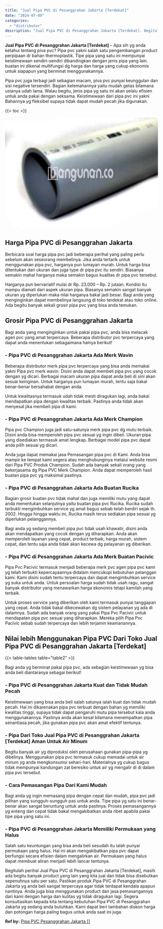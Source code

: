 ```yaml
---
title: "Jual Pipa PVC di Pesanggrahan Jakarta [Terdekat]"
date: "2024-07-09"
categories: 
  - "distributor"
description: "Jual Pipa PVC di Pesanggrahan Jakarta [Terdekat]. Begitulah perihal Jual Pipa PVC di Pesanggrahan Jakarta [Terdekat], masih ada begitu banyak product yang..."
---
```


**Jual Pipa PVC di Pesanggrahan Jakarta \[Terdekat\]** – Apa sih yg anda ketahui tentang piva pvc? Pipa pvc yakni salah satu pengembangan product perpipaan dr bahan thermoplastik. Tipe pipa yang satu ini mempunyai keistimewaan sendiri-sendiri dibandingkan dengan jenis pipa yang lain. buatan ini dikenal multifungsi dg harga dan harga yang cukup ekonomis untuk siapapun yang berminat menggunakannya.

Pipa pvc juga terbagi jadi sebagian macam, piva pvc punyai keunggulan dan sisi negative tersendiri. Bagian kelemahannya yaitu mudah getas bilamana usianya udah lama. Walau begitu, jenis pipa yg satu ini akan selalu efisien untuk anda pakai dengan seksama. Keistimewaan dari pipa pvc ini yakni Bahannya yg fleksibel supaya tidak dapat mudah pecah jika digunakan.

{{< toc >}}

![](/images/jaul-pipa-pvc-65.png)

## Harga Pipa PVC di Pesanggrahan Jakarta

Berbicara soal harga pipa pvc jadi beberapa perihal yang paling perlu sebelum akan seseorang membelinya. Jika anda tertarik untuk menggunakan pipa pvc, harganya pun lumayan murah. Untuk harga bisa ditentukan dari ukuran dan juga type dr pipa pvc itu sendiri. Biasanya semakin mahal harganya maka semakin bagus kualitas dr pipa pvc tersebut.

Harganya pun bervariatif mulai dr Rp. 23.000 – Rp. 2 jutaan. Kondisi itu mampu diamati dari aspek ukuran pipa. Biasanya semakin sangat banyak ukuran yg diperlukan maka nilai harganya bakal jadi besar. Bagi anda yang menginginkan dapat membelinya langsung di toko terdekat atau toko online. Ada begitu banyak sekali grosir pipa pvc yang bisa anda temukan.

## Grosir Pipa PVC di Pesanggrahan Jakarta

Bagi anda yang menginginkan untuk pakai pipa pvc, anda bisa melacak agen pvc yang amat terpercaya. Beberapa distributor pvc terpercaya yang dapat anda menentukan sebagaimana halnya berikut!

### \- Pipa PVC di Pesanggrahan Jakarta Ada Merk Wavin

Beberapa distributor merk pipa pvc terpercaya yang bisa anda memakai yakni Pipa pvc merk wavin. Disini anda dapat membeli pipa pvc yang cocok dengan yg dicari. Berbagai macam ukuran pipa dapat anda beli di sini akan sesuai keinginan. Untuk harganya pun lumayan murah, tentu saja bakal benar-benar bersahabat dengan anda.

Untuk kwalitasnya termasuk udah tidak mesti diragukan lagi, anda bakal mendapatkan pipa dengan kwalitas terbaik. Pastinya anda tidak akan menyesal jika membeli pipa di kami.

### \- Pipa PVC di Pesanggrahan Jakarta Ada Merk Champion

Pipa pvc Champion juga jadi satu-satunya merk pipa pvc dg mutu terbaik. Disini anda bisa memperoleh pipa pvc sesuai yg ingin dibeli. Ukuran pipa yang disediakan termasuk amat lengkap. Berbagai model pipa pvc dapat anda pilih sesuai yg dicari.

Anda juga dapat memakai jasa Pemasangan pipa pvc di Kami. Anda bisa mampir ke tempat kami segera atau menghubunginya melalui website resmi dari Pipa PVC Produk Champion. Sudah ada banyak sekali orang yang bekerjasama dg Pipa PVC Merk Champion. Anda dapat memperoleh hasil buatan pipa pvc yg maksimal pastinya.

### \- Pipa PVC di Pesanggrahan Jakarta Ada Buatan Rucika

Bagian grosir buatan pvc tidak mahal dan juga memiliki mutu yang dapat anda menentukan selanjutnya yaitu buatan pipa pvc Rucika. Rucika sudah terbukti mengimbuhkan service yg amat bagus sebab telah berdiri sejak th. 2002. Hingga hingga waktu ini, Rucika masih terus sediakan pipa sesuai yg diperlukan pelanggannya.

Bagi anda yg sedang membeli pipa pvc tidak usah khawatir, disini anda akan mendapatkan yang cocok dengan yg diharapkan. Anda akan memperoleh layanan yang cepat, product terbaik, harga murah, sistem cepat, dan tentu saja anda tidak akan kecewa dg pelayanan yg diberikan.

### \- Pipa PVC di Pesanggrahan Jakarta Ada Merk Buatan Pacivic

Pipa Pvc Pacivic termasuk menjadi beberapa merk pvc agen pipa pvc kami yg telah terbukti kepercayaannya didalam mencukupi kebutuhan pelanggan kami. Kami disini sudah tentu terpercaya dan dapat mengimbuhkan service yg suka untuk anda. Untuk persoalan harga sudah tidak usah ragu, sangat banyak distributor yang menawarkan harga ekonomis tetapi kamilah yang terbaik.

Untuk proses service yang diberikan oleh kami termasuk punyai tanggapan yang cepat. Anda tidak bakal dikecewakan dg sistem pelayanan yg ada di dalamnya. Sudah ada banyak orang yang pakai Pipa Pvc Pacivic untuk mendapatan pipa pvc sesuai yang diharapkan. Mereka pilih Pipa Pvc Pacivic sebab sudah terpercaya dan lebih terjamin keamanannya.

## Nilai lebih Menggunakan Pipa PVC Dari Toko Jual Pipa PVC di Pesanggrahan Jakarta \[Terdekat\]

{{< table-tables table="table2" >}}

Bagi anda yg berminat pakai pipa pvc, ada sebagian keistimewaan yg bisa anda beli diantaranya sebagai berikut!

### \- Pipa PVC di Pesanggrahan Jakarta Kuat dan Tidak Mudah Pecah

Keistimewaan yang bisa anda beli salah satunya ialah kuat dan tidak mudah pecah. Hal ini dikarenakan pipa pvc terbuat dengan bahan yg memiliki kwalitas tinggi, supaya tidak dapat pengaruhi mutu pipa tersebut kala anda menggunakannya. Pastinya anda akan kesal bilamana menempatkan pipa senantiasa pecah, jika gunakan pipa pvc akan amat efektif tentunya.

### \- Pipa Dari Toko Jual Pipa PVC di Pesanggrahan Jakarta \[Terdekat\] Aman Untuk Air Minum

Begitu banyak air yg diproduksi oleh perusahaan gunakan pipa-pipa yg dibelinya. Menggunakan pipa pvc termasuk cukup memadai untuk air minum yg anda mengkonsumsi sehari-hari. Materialnya yg cukup bagus tidak mempunyai kandungan zat beresiko untuk air yg mengalir di di dalam pipa pvc tersebut.

### \- Cara Pemasangan Pipa Dari Kami Mudah

Bagi anda yg ingin memasang pipa dengan cepat dan mudah, pipa pvc jadi pilihan yang sungguh-sungguh pas untuk anda. Tipe pipa yg satu ini benar-benar akan sangat beruntung untuk anda pastinya. Proses pemasangannya yg enteng dan cepat tidak bakal mengakibatkan anda ribet apabila pakai tipe pipa yang satu ini.

### \- Pipa PVC di Pesanggrahan Jakarta Memiliki Permukaan yang Halus

Salah satu keuntungan yang bisa anda beli sesudah itu ialah punyai permukaan yang halus. Hal ini akan mengakibatkan pipa pvc dapat berfungsi secara efisien dalam mengalirkan air. Permukaan yang halus dapat membuat aliran menjadi lebih lancar tentunya.

Begitulah perihal Jual Pipa PVC di Pesanggrahan Jakarta \[Terdekat\], masih ada begitu banyak product yang lain yang kita jual dan tidak bisa disebutkan sepenuhnya satu per satu. Pastikan produk Pipa PVC di Pesanggrahan Jakarta yg anda beli sangat terpercaya agar tidak terdapat kendala apapun nantinya. Anda juga bisa menggunakan product dan jasa pemasangannya dari kami dengan harga dan kulitas yg tidak diragukan lagi. Segera konsultasikan kepada kita tentang kebutuhan Pipa PVC di Pesanggrahan Jakarta yg sedang anda butuhkan. Kami dapat beri tambahan diskon harga dan potongan harga paling bagus untuk anda saat ini juga.

**Ref by:** [Pipa PVC Pesanggrahan Jakarta []](https://id.wikipedia.org/wiki/Pipa)
